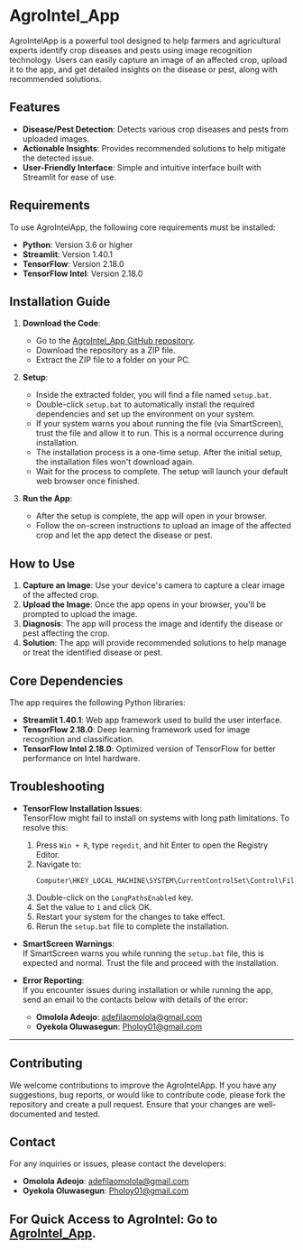 # AgroIntel_App

AgroIntelApp is a powerful tool designed to help farmers and agricultural experts identify crop diseases and pests using image recognition technology. Users can easily capture an image of an affected crop, upload it to the app, and get detailed insights on the disease or pest, along with recommended solutions.

## Features

- **Disease/Pest Detection**: Detects various crop diseases and pests from uploaded images.
- **Actionable Insights**: Provides recommended solutions to help mitigate the detected issue.
- **User-Friendly Interface**: Simple and intuitive interface built with Streamlit for ease of use.

## Requirements

To use AgroIntelApp, the following core requirements must be installed:

- **Python**: Version 3.6 or higher
- **Streamlit**: Version 1.40.1
- **TensorFlow**: Version 2.18.0
- **TensorFlow Intel**: Version 2.18.0

## Installation Guide

1. **Download the Code**:

   - Go to the [AgroIntel_App GitHub repository](https://github.com/omolola-A/AgroIntel_App/tree/main).
   - Download the repository as a ZIP file.
   - Extract the ZIP file to a folder on your PC.

2. **Setup**:

   - Inside the extracted folder, you will find a file named `setup.bat`.
   - Double-click `setup.bat` to automatically install the required dependencies and set up the environment on your system.
   - If your system warns you about running the file (via SmartScreen), trust the file and allow it to run. This is a normal occurrence during installation.
   - The installation process is a one-time setup. After the initial setup, the installation files won't download again.
   - Wait for the process to complete. The setup will launch your default web browser once finished.

3. **Run the App**:
   - After the setup is complete, the app will open in your browser.
   - Follow the on-screen instructions to upload an image of the affected crop and let the app detect the disease or pest.

## How to Use

1. **Capture an Image**: Use your device's camera to capture a clear image of the affected crop.
2. **Upload the Image**: Once the app opens in your browser, you'll be prompted to upload the image.
3. **Diagnosis**: The app will process the image and identify the disease or pest affecting the crop.
4. **Solution**: The app will provide recommended solutions to help manage or treat the identified disease or pest.

## Core Dependencies

The app requires the following Python libraries:

- **Streamlit 1.40.1**: Web app framework used to build the user interface.
- **TensorFlow 2.18.0**: Deep learning framework used for image recognition and classification.
- **TensorFlow Intel 2.18.0**: Optimized version of TensorFlow for better performance on Intel hardware.

## Troubleshooting

- **TensorFlow Installation Issues**:  
  TensorFlow might fail to install on systems with long path limitations. To resolve this:

  1. Press `Win + R`, type `regedit`, and hit Enter to open the Registry Editor.
  2. Navigate to:
     ```
     Computer\HKEY_LOCAL_MACHINE\SYSTEM\CurrentControlSet\Control\FileSystem
     ```
  3. Double-click on the `LongPathsEnabled` key.
  4. Set the value to `1` and click OK.
  5. Restart your system for the changes to take effect.
  6. Rerun the `setup.bat` file to complete the installation.

- **SmartScreen Warnings**:  
  If SmartScreen warns you while running the `setup.bat` file, this is expected and normal. Trust the file and proceed with the installation.

- **Error Reporting**:  
  If you encounter issues during installation or while running the app, send an email to the contacts below with details of the error:
  - **Omolola Adeojo**: [adefilaomolola@gmail.com](mailto:adefilaomolola@gmail.com)
  - **Oyekola Oluwasegun**: [Pholoy01@gmail.com](mailto:Pholoy01@gmail.com)

---

## Contributing

We welcome contributions to improve the AgroIntelApp. If you have any suggestions, bug reports, or would like to contribute code, please fork the repository and create a pull request. Ensure that your changes are well-documented and tested.

## Contact

For any inquiries or issues, please contact the developers:

- **Omolola Adeojo**: [adefilaomolola@gmail.com](mailto:adefilaomolola@gmail.com)
- **Oyekola Oluwasegun**: [Pholoy01@gmail.com](mailto:Pholoy01@gmail.com)

## For Quick Access to AgroIntel: Go to [AgroIntel_App](https://agrointelapp-42b9wmhrekiuzmnzadkzor.streamlit.app/).
